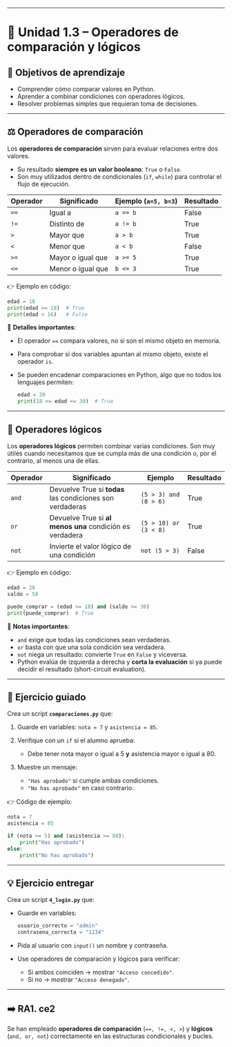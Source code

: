 
---

# 🔹 Unidad 1.3 – Operadores de comparación y lógicos

## 🎯 Objetivos de aprendizaje

* Comprender cómo comparar valores en Python.
* Aprender a combinar condiciones con operadores lógicos.
* Resolver problemas simples que requieran toma de decisiones.

---

## ⚖️ Operadores de comparación

Los **operadores de comparación** sirven para evaluar relaciones entre dos valores.

* Su resultado **siempre es un valor booleano**: `True` o `False`.
* Son muy utilizados dentro de condicionales (`if`, `while`) para controlar el flujo de ejecución.

| Operador | Significado       | Ejemplo (`a=5, b=3`) | Resultado |
| -------- | ----------------- | -------------------- | --------- |
| `==`     | Igual a           | `a == b`             | False     |
| `!=`     | Distinto de       | `a != b`             | True      |
| `>`      | Mayor que         | `a > b`              | True      |
| `<`      | Menor que         | `a < b`              | False     |
| `>=`     | Mayor o igual que | `a >= 5`             | True      |
| `<=`     | Menor o igual que | `b <= 3`             | True      |

👉 Ejemplo en código:

```python
edad = 18
print(edad >= 18)  # True
print(edad < 16)   # False
```

📌 **Detalles importantes**:

* El operador `==` compara valores, no si son el mismo objeto en memoria.
* Para comprobar si dos variables apuntan al mismo objeto, existe el operador `is`.
* Se pueden encadenar comparaciones en Python, algo que no todos los lenguajes permiten:

  ```python
  edad = 20
  print(18 <= edad <= 30)  # True
  ```

---

## 🔗 Operadores lógicos

Los **operadores lógicos** permiten combinar varias condiciones. Son muy útiles cuando necesitamos que se cumpla más de una condición o, por el contrario, al menos una de ellas.

| Operador | Significado                                               | Ejemplo               | Resultado |
| -------- | --------------------------------------------------------- | --------------------- | --------- |
| `and`    | Devuelve True si **todas** las condiciones son verdaderas | `(5 > 3) and (8 > 6)` | True      |
| `or`     | Devuelve True si **al menos una** condición es verdadera  | `(5 > 10) or (3 < 8)` | True      |
| `not`    | Invierte el valor lógico de una condición                 | `not (5 > 3)`         | False     |

👉 Ejemplo en código:

```python
edad = 20
saldo = 50

puede_comprar = (edad >= 18) and (saldo >= 30)
print(puede_comprar)  # True
```

📌 **Notas importantes**:

* `and` exige que todas las condiciones sean verdaderas.
* `or` basta con que una sola condición sea verdadera.
* `not` niega un resultado: convierte `True` en `False` y viceversa.
* Python evalúa de izquierda a derecha y **corta la evaluación** si ya puede decidir el resultado (short-circuit evaluation).

---

## 📝 Ejercicio guiado

Crea un script **`comparaciones.py`** que:

1. Guarde en variables: `nota = 7` y `asistencia = 85`.
2. Verifique con un `if` si el alumno aprueba:

   * Debe tener nota mayor o igual a 5 **y** asistencia mayor o igual a 80.
3. Muestre un mensaje:

   * `"Has aprobado"` si cumple ambas condiciones.
   * `"No has aprobado"` en caso contrario.

👉 Código de ejemplo:

```python
nota = 7
asistencia = 85

if (nota >= 5) and (asistencia >= 80):
    print("Has aprobado")
else:
    print("No has aprobado")
```

---

## 💡 Ejercicio entregar

Crea un script **`4_login.py`** que:

* Guarde en variables:

  ```python
  usuario_correcto = "admin"
  contrasena_correcta = "1234"
  ```
* Pida al usuario con `input()` un nombre y contraseña.
* Use operadores de comparación y lógicos para verificar:

  * Si ambos coinciden → mostrar `"Acceso concedido"`.
  * Si no → mostrar `"Acceso denegado"`.

---

## ➡️ RA1. ce2

Se han empleado **operadores de comparación** (`==, !=, <, >`) y **lógicos** (`and, or, not`) correctamente en las estructuras condicionales y bucles.
